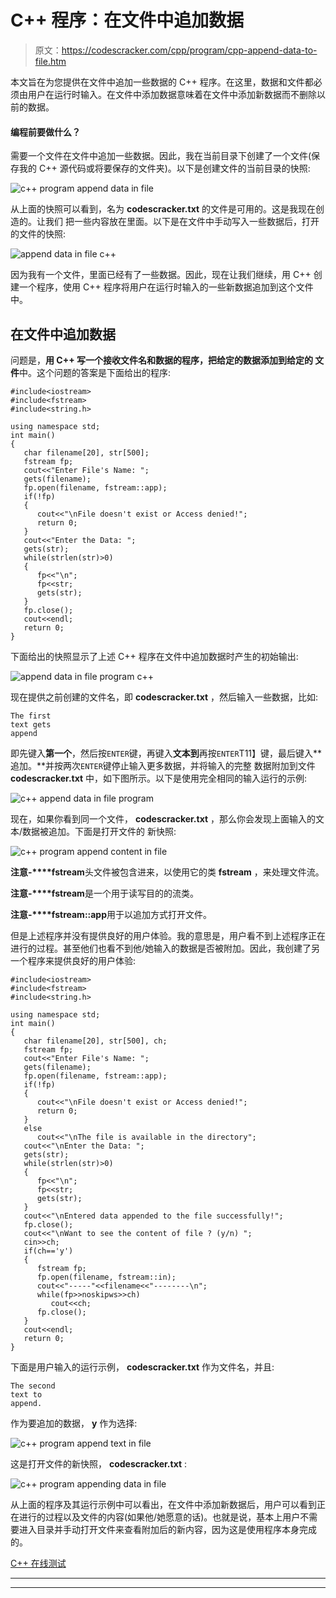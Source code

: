 # C++ 程序：在文件中追加数据

> 原文：<https://codescracker.com/cpp/program/cpp-append-data-to-file.htm>

本文旨在为您提供在文件中追加一些数据的 C++ 程序。在这里，数据和文件都必须由用户在运行时输入。在文件中添加数据意味着在文件中添加新数据而不删除以前的数据。

#### 编程前要做什么？

需要一个文件在文件中追加一些数据。因此，我在当前目录下创建了一个文件(保存我的 C++ 源代码或将要保存的文件夹)。以下是创建文件的当前目录的快照:

![c++ program append data in file](img/9f846aff9e42987dc1af9aa485e5e895.png)

从上面的快照可以看到，名为 **codescracker.txt** 的文件是可用的。这是我现在创造的。让我们 把一些内容放在里面。以下是在文件中手动写入一些数据后，打开的文件的快照:

![append data in file c++](img/bbb670d04f1a34bed29ec778cebcedcb.png)

因为我有一个文件，里面已经有了一些数据。因此，现在让我们继续，用 C++ 创建一个程序，使用 C++ 程序将用户在运行时输入的一些新数据追加到这个文件中。

## 在文件中追加数据

问题是，**用 C++ 写一个接收文件名和数据的程序，把给定的数据添加到给定的 文件**中。这个问题的答案是下面给出的程序:

```
#include<iostream>
#include<fstream>
#include<string.h>

using namespace std;
int main()
{
   char filename[20], str[500];
   fstream fp;
   cout<<"Enter File's Name: ";
   gets(filename);
   fp.open(filename, fstream::app);
   if(!fp)
   {
      cout<<"\nFile doesn't exist or Access denied!";
      return 0;
   }
   cout<<"Enter the Data: ";
   gets(str);
   while(strlen(str)>0)
   {
      fp<<"\n";
      fp<<str;
      gets(str);
   }
   fp.close();
   cout<<endl;
   return 0;
}
```

下面给出的快照显示了上述 C++ 程序在文件中追加数据时产生的初始输出:

![append data in file program c++](img/5e85315d8e2f298bd1c9218e9c86023d.png)

现在提供之前创建的文件名，即 **codescracker.txt** ，然后输入一些数据，比如:

```
The first
text gets
append
```

即先键入**第一个**，然后按`ENTER`键，再键入**文本到**再按`ENTER`T11】键，最后键入**追加。**并按两次`ENTER`键停止输入更多数据，并将输入的完整 数据附加到文件 **codescracker.txt** 中，如下图所示。以下是使用完全相同的输入运行的示例:

![c++ append data in file program](img/8ff08ad793ea48a51de9164625820a5a.png)

现在，如果你看到同一个文件， **codescracker.txt** ，那么你会发现上面输入的文本/数据被追加。下面是打开文件的 新快照:

![c++ program append content in file](img/973b162d12cfa1fe6e1414630a9b1f73.png)

**注意-****fstream**头文件被包含进来，以使用它的类 **fstream** ，来处理文件流。

**注意-****fstream**是一个用于读写目的的流类。

**注意-****fstream::app**用于以追加方式打开文件。

但是上述程序并没有提供良好的用户体验。我的意思是，用户看不到上述程序正在进行的过程。甚至他们也看不到他/她输入的数据是否被附加。因此，我创建了另一个程序来提供良好的用户体验:

```
#include<iostream>
#include<fstream>
#include<string.h>

using namespace std;
int main()
{
   char filename[20], str[500], ch;
   fstream fp;
   cout<<"Enter File's Name: ";
   gets(filename);
   fp.open(filename, fstream::app);
   if(!fp)
   {
      cout<<"\nFile doesn't exist or Access denied!";
      return 0;
   }
   else
      cout<<"\nThe file is available in the directory";
   cout<<"\nEnter the Data: ";
   gets(str);
   while(strlen(str)>0)
   {
      fp<<"\n";
      fp<<str;
      gets(str);
   }
   cout<<"\nEntered data appended to the file successfully!";
   fp.close();
   cout<<"\nWant to see the content of file ? (y/n) ";
   cin>>ch;
   if(ch=='y')
   {
      fstream fp;
      fp.open(filename, fstream::in);
      cout<<"-----"<<filename<<"--------\n";
      while(fp>>noskipws>>ch)
         cout<<ch;
      fp.close();
   }
   cout<<endl;
   return 0;
}
```

下面是用户输入的运行示例， **codescracker.txt** 作为文件名，并且:

```
The second
text to
append.
```

作为要追加的数据， **y** 作为选择:

![c++ program append text in file](img/19b84d95132795271af85c4d1ce6ddf7.png)

这是打开文件的新快照， **codescracker.txt** :

![c++ program appending data in file](img/13a3d1b247092eef9d035456396d5bd2.png)

从上面的程序及其运行示例中可以看出，在文件中添加新数据后，用户可以看到正在进行的过程以及文件的内容(如果他/她愿意的话)。也就是说，基本上用户不需要进入目录并手动打开文件来查看附加后的新内容，因为这是使用程序本身完成的。

[C++ 在线测试](/exam/showtest.php?subid=3)

* * *

* * *